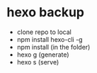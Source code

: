 # hexo backup

- clone repo to local
- npm install hexo-cli -g
- npm install (in the folder)
- hexo g (generate)
- hexo s (serve)
